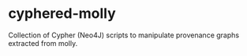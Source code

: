 # cyphered-molly
Collection of Cypher (Neo4J) scripts to manipulate provenance graphs extracted from molly.
